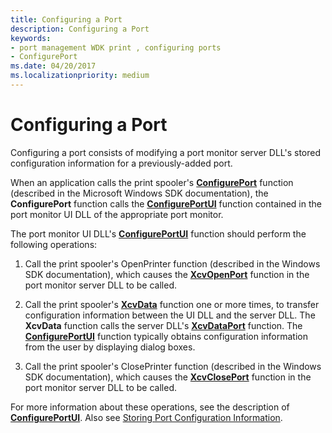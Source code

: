 ```yaml
---
title: Configuring a Port
description: Configuring a Port
keywords:
- port management WDK print , configuring ports
- ConfigurePort
ms.date: 04/20/2017
ms.localizationpriority: medium
---
```


# Configuring a Port





Configuring a port consists of modifying a port monitor server DLL's stored configuration information for a previously-added port.

When an application calls the print spooler's [**ConfigurePort**](/previous-versions/ff546286(v=vs.85)) function (described in the Microsoft Windows SDK documentation), the **ConfigurePort** function calls the [**ConfigurePortUI**](/windows-hardware/drivers/ddi/winsplp/nf-winsplp-configureportui) function contained in the port monitor UI DLL of the appropriate port monitor.

The port monitor UI DLL's [**ConfigurePortUI**](/windows-hardware/drivers/ddi/winsplp/nf-winsplp-configureportui) function should perform the following operations:

1.  Call the print spooler's OpenPrinter function (described in the Windows SDK documentation), which causes the [**XcvOpenPort**](/windows-hardware/drivers/ddi/winsplp/nf-winsplp-xcvopenport) function in the port monitor server DLL to be called.

2.  Call the print spooler's [**XcvData**](/previous-versions/ff564255(v=vs.85)) function one or more times, to transfer configuration information between the UI DLL and the server DLL. The **XcvData** function calls the server DLL's [**XcvDataPort**](/windows-hardware/drivers/ddi/winsplp/nf-winsplp-xcvdataport) function. The [**ConfigurePortUI**](/windows-hardware/drivers/ddi/winsplp/nf-winsplp-configureportui) function typically obtains configuration information from the user by displaying dialog boxes.

3.  Call the print spooler's ClosePrinter function (described in the Windows SDK documentation), which causes the [**XcvClosePort**](/windows-hardware/drivers/ddi/winsplp/nf-winsplp-xcvcloseport) function in the port monitor server DLL to be called.

For more information about these operations, see the description of [**ConfigurePortUI**](/windows-hardware/drivers/ddi/winsplp/nf-winsplp-configureportui). Also see [Storing Port Configuration Information](storing-port-configuration-information.md).

 


